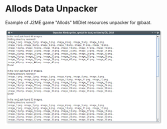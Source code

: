 Allods Data Unpacker
====================

Example of J2ME game "Allods" MIDlet resources unpacker for @baat.

![Allods Data Unpacker screen](screen.png)
